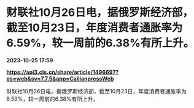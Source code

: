 # 财联社10月26日电，据俄罗斯经济部，截至10月23日，年度消费者通胀率为6.59%，较一周前的6.38%有所上升。

**2023-10-25 17:59**

**https://api3.cls.cn/share/article/1496697?os=web&sv=7.7.5&app=CailianpressWeb**

财联社10月26日电，据俄罗斯经济部，截至10月23日，年度消费者通胀率为6.59%，较一周前的6.38%有所上升。